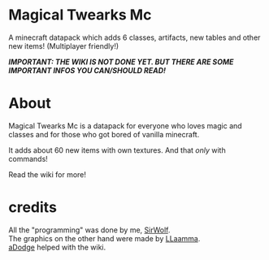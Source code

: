# Magical Twearks Mc
A minecraft datapack which adds 6 classes, artifacts, new tables and other new items! (Multiplayer friendly!)

***IMPORTANT: THE WIKI IS NOT DONE YET. BUT THERE ARE SOME IMPORTANT INFOS YOU CAN/SHOULD READ!***
# About
Magical Twearks Mc is a datapack for everyone who loves magic and classes and for those who got bored of vanilla minecraft.

It adds about 60 new items with own textures. 
And that *only* with commands!

Read the wiki for more!

# credits
All the "programming" was done by me, [SirWolf](https://github.com/SirWolfi). \
The graphics on the other hand were made by [LLaamma](https://github.com/llaamma). \
[aDodge](https://github.com/1Dodge) helped with the wiki.
